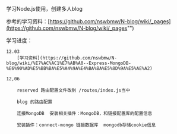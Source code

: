

学习Node.js使用，创建多人blog

参考的学习资料：[https://github.com/nswbmw/N-blog/wiki/_pages](https://github.com/nswbmw/N-blog/wiki/_pages"")

学习进度：

	12.03
		[学习资料](https://github.com/nswbmw/N-blog/wiki/%E7%AC%AC1%E7%AB%A0--Express-MongoDB-%E6%90%AD%E5%BB%BA%E5%A4%9A%E4%BA%BA%E5%8D%9A%E5%AE%A2)

	12,06

		reserved 路由配置文件改到 /routes/index.js当中

		blog 的路由配置

		连接MongoDB  安装相关插件：MongoDB，和链接配置库的配置信息

		安装插件：connect-mongo 链接数据库  mongodb存储cookie信息